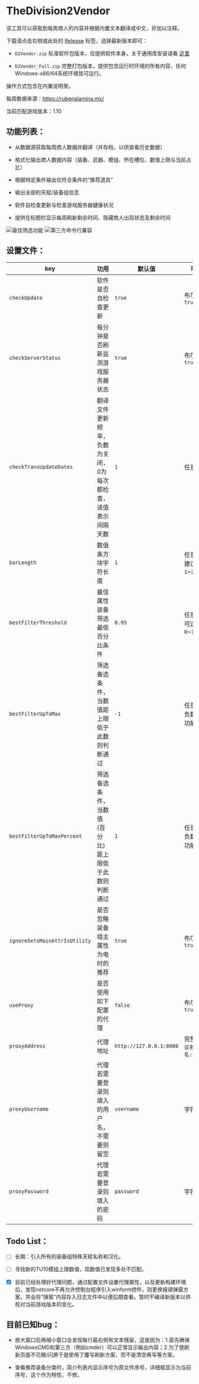 # TheDivision2Vendor
该工具可以获取到每周商人的内容并根据内置文本翻译成中文，并加以注释。

下载请点击右侧或此处的 [Release](https://github.com/IceLitty/TheDivision2Vendor/releases) 标签，选择最新版本即可：

- `D2Vendor.zip` 标准软件包版本，仅提供软件本身，关于通用库安装请看 [这里](https://github.com/IceLitty/TheDivision2Vendor/releases/tag/v1.13)

- `D2Vendor_Full.zip` 完整打包版本，提供包含运行时环境的所有内容，任何Windows-x86/64系统环境皆可运行。

操作方式包含在内置说明里。

每周数据来源：https://rubenalamina.mx/

当前匹配游戏版本：1.10

## 功能列表：

- 从数据源获取每周商人数据并翻译（并存档，以供查看历史数据）

- 格式化输出商人数据内容（装备、武器、模组、所在槽位、数值上限与当前占比）

- 根据特定条件输出仅符合条件的“推荐道具”

- 输出全部的天赋/装备组信息

- 软件自检查更新与检查游戏服务器健康状况

- 提供在标题栏显示每周刷新剩余时间、隐藏商人出现状态及剩余时间

![最佳筛选功能](https://user-images.githubusercontent.com/6522057/85621302-a69f5c00-b697-11ea-9b68-0d5d389bfd52.png)
![第三方命令行兼容](https://user-images.githubusercontent.com/6522057/85621297-a4d59880-b697-11ea-993e-70764ff8a7f0.png)

## 设置文件：

key | 功用 | 默认值 | 可选值
---|---|---|---
`checkUpdate` | 软件是否自检查更新 | `true` | 布尔值 `true/false`
`checkServerStatus` | 每分钟是否刷新监测游戏服务器状态 | `true` | 布尔值 `true/false`
`checkTransUpdateDates` | 翻译文件更新频率，负数为关闭，0为每次都检查，该值表示间隔天数 | `1` | 任意整数
`barLength` | 数值条方块字符长度 | `1` | 任意整数，建议范围`1`~`2`
`bestFilterThreshold` | 最佳属性装备筛选最低百分比条件 | `0.95` | 任意数值，可选范围`0`~`1`
`bestFilterUpToMax` | 筛选备选条件，当数值距上限低于此数则判断通过 | `-1` | 任意数值，负数关闭此功能
`bestFilterUpToMaxPercent` | 筛选备选条件，当数值(百分比)距上限低于此数则判断通过 | `1` | 任意数值，负数关闭此功能
`ignoreSetsMainAttrIsUtility` | 是否忽略装备组主属性为电时的推荐 | `true` | 布尔值 `true/false`
`useProxy` | 是否使用如下配置的代理 | `false` | 布尔值 `true/false`
`proxyAddress` | 代理地址 | `http://127.0.0.1:8080` | 完整URL `协议名://主机名:端口号`
`proxyUsername` | 代理若需要登录则填入的用户名，不需要则留空 | `username` | 字符串
`proxyPassword` | 代理若需要登录则填入的密码 | `password` | 字符串

## Todo List：

- [ ] 长期：引入所有的装备组特殊天赋名称和汉化。

- [ ] 寻找新的TU10模组上限数值，现数值已发现多处不匹配。

- [x] 目前已经处理好代理问题，通过配置文件设置代理属性，以及更新构建环境后，发现netcore不再允许控制台程序引入winform控件，则更换报错弹窗方案，并会将“弹窗”内容存入日志文件中以便后期查看。暂时不编译新版本以供校对当前游戏版本的变化。

## 目前已知bug：

- 放大窗口后再缩小窗口会发现每行最右侧有文本残留，这是因为：1.首先确保WindowsCMD和第三方（例如cmder）可以正常显示输出内容；2.为了使刷新页面不花眼/闪屏于是使用了覆写刷新方案，而不是清空再写等方案。

- 查看推荐装备分类时，简介列表内显示序号为原文件序号，详细框显示为当前序号，这个作为特性，不修。
